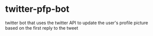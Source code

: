 # twitter-pfp-bot
twitter bot that uses the twitter API to update the user's profile picture based on the first reply to the tweet
